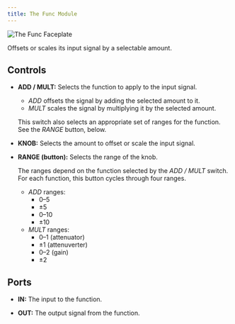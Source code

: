 ```yaml
---
title: The Func Module
---
```

<img class="faceplate" src="func.svg" alt="The Func Faceplate" />

Offsets or scales its input signal by a selectable amount.

## Controls
- **ADD / MULT:**
    Selects the function to apply to the input signal.

    - _ADD_ offsets the signal by adding the selected amount to it.
    - _MULT_ scales the signal by multiplying it by the selected amount.

    This switch also selects
    an appropriate set of ranges
    for the function.
    See the _RANGE_ button, below.

- **KNOB:**
    Selects the amount
    to offset or scale
    the input signal.

- **RANGE (button):**
    Selects the range of the knob.

    The ranges depend on the function selected by the _ADD / MULT_ switch.
    For each function,
    this button cycles through four ranges.

    - _ADD_ ranges:
        - 0–5
        - ±5
        - 0–10
        - ±10
    - _MULT_ ranges:
        - 0–1 (attenuator)
        - ±1 (attenuverter)
        - 0–2 (gain)
        - ±2

## Ports
- **IN:**
    The input to the function.

- **OUT:**
    The output signal from the function.
